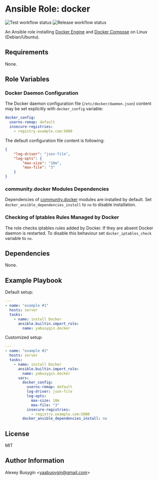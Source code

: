 Ansible Role: docker
====================

![Test workflow status](https://github.com/yabusygin/ansible-role-docker/workflows/test/badge.svg)
![Release workflow status](https://github.com/yabusygin/ansible-role-docker/workflows/release/badge.svg)

An Ansible role installing [Docker Engine][Engine] and
[Docker Compose][Compose] on Linux (Debian/Ubuntu).

[Engine]: https://docs.docker.com/engine/
[Compose]: https://docs.docker.com/compose/

Requirements
------------

None.

Role Variables
--------------

### Docker Daemon Configuration ###

The Docker daemon configuration file (`/etc/docker/daemon.json`) content may be
set explicitly with `docker_config` variable:

```yaml
docker_config:
  userns-remap: default
  insecure-registries:
    - registry.example.com:5000
```

The default configuration file content is following:

```json
{
    "log-driver": "json-file",
    "log-opts": {
        "max-size": "10m",
        "max-file": "3"
    }
}
```

### community.docker Modules Dependencies ###

Dependencies of [community.docker][Collection] modules are installed by default.
Set `docker_ansible_dependencies_install` to `no` to disable installation.

[Collection]: https://docs.ansible.com/ansible/latest/collections/community/docker/index.html

### Checking of Iptables Rules Managed by Docker ###

The role checks iptables rules added by Docker. If they are absent Docker daemon
is restarted. To disable this behaviour set `docker_iptables_check` variable
to `no`.

Dependencies
------------

None.

Example Playbook
----------------

Default setup:

```yaml
---
- name: "example #1"
  hosts: server
  tasks:
    - name: install Docker
      ansible.builtin.import_role:
        name: yabusygin.docker
```

Customized setup:

```yaml
---
- name: "example #2"
  hosts: server
  tasks:
    - name: install Docker
      ansible.builtin.import_role:
        name: yabusygin.docker
      vars:
        docker_config:
          userns-remap: default
          log-driver: json-file
          log-opts:
            max-size: 10m
            max-file: "3"
          insecure-registries:
            - registry.example.com:5000
        docker_ansible_dependencies_install: no
```

License
-------

MIT

Author Information
------------------

Alexey Busygin \<yaabusygin@gmail.com\>
